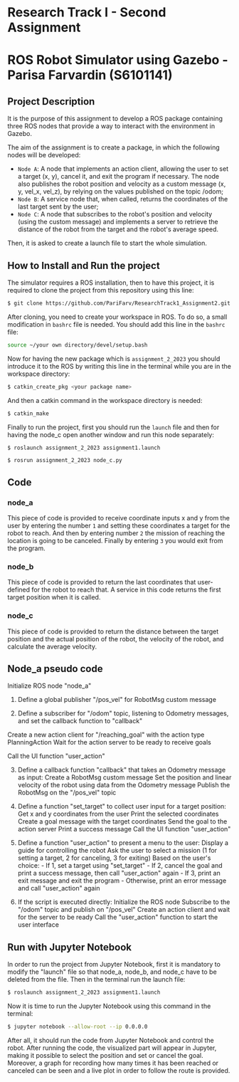 Research Track I - Second Assignment
======================================
ROS Robot Simulator using Gazebo - Parisa Farvardin (S6101141)
=======================================================================================

Project Description
----------------------

It is the purpose of this assignment to develop a ROS package containing three ROS nodes that provide a way to interact with the environment in Gazebo. 

The aim of the assignment is to create a package, in which the following nodes will be developed:
- `Node A`: A node that implements an action client, allowing the user to set a target (x, y), cancel it, and exit the program if necessary. The node also publishes the robot position and velocity as a custom message (x, y, vel_x, vel_z), by relying on the values published on the topic /odom;
- `Node B`: A service node that, when called, returns the coordinates of the last target sent by the user;
- `Node C`: A node that subscribes to the robot's position and velocity (using the custom message) and implements a server to retrieve the distance of the robot from the target and the robot's average speed.

Then, it is asked to create a launch file to start the whole simulation.

How to Install and Run the project
--------------------------------
The simulator requires a ROS installation, then to have this project, it is required to clone the project from this repository using this line:

```bash
$ git clone https://github.com/PariFarv/ResearchTrack1_Assignment2.git
```
After cloning, you need to create your workspace in ROS. To do so, a small modification in `bashrc` file is needed. You should add this line in the `bashrc` file:
```bash
source ~/your own directory/devel/setup.bash
```
Now for having the new package which is `assignment_2_2023` you should introduce it to the ROS by writing this line in the terminal while you are in the workspace directory:
```bash
$ catkin_create_pkg <your package name>
```
And then a catkin command in the workspace directory is needed:
```bash
$ catkin_make
```
Finally to run the project, first you should run the `launch` file and then for having the node_c open another window and run this node separately:
```bash
$ roslaunch assignment_2_2023 assignment1.launch
```
```
$ rosrun assignment_2_2023 node_c.py
```

Code
-------------------------
### node_a ###
This piece of code is provided to receive coordinate inputs x and y from the user by entering the number `1` and setting these coordinates a target for the robot to reach. And then by entering number `2` the mission of reaching the location is going to be canceled. Finally by entering `3` you would exit from the program.

### node_b ###
This piece of code is provided to return the last coordinates that user-defined for the robot to reach that. A service in this code returns the first target position when it is called.

### node_c ###
This piece of code is provided to return the distance between the target position and the actual position of the robot, the velocity of the robot, and calculate the average velocity.

Node_a pseudo code
-----------------------
Initialize ROS node "node_a"

1. Define a global publisher "/pos_vel" for RobotMsg custom message

2. Define a subscriber for "/odom" topic, listening to Odometry messages, and set the callback function to "callback"

Create a new action client for "/reaching_goal" with the action type PlanningAction
Wait for the action server to be ready to receive goals

Call the UI function "user_action"

3. Define a callback function "callback" that takes an Odometry message as input:
    Create a RobotMsg custom message
    Set the position and linear velocity of the robot using data from the Odometry message
    Publish the RobotMsg on the "/pos_vel" topic

4. Define a function "set_target" to collect user input for a target position:
    Get x and y coordinates from the user
    Print the selected coordinates
    Create a goal message with the target coordinates
    Send the goal to the action server
    Print a success message
    Call the UI function "user_action"

5. Define a function "user_action" to present a menu to the user:
    Display a guide for controlling the robot
    Ask the user to select a mission (1 for setting a target, 2 for canceling, 3 for exiting)
    Based on the user's choice:
        - If 1, set a target using "set_target"
        - If 2, cancel the goal and print a success message, then call "user_action" again
        - If 3, print an exit message and exit the program
        - Otherwise, print an error message and call "user_action" again

6. If the script is executed directly:
    Initialize the ROS node
    Subscribe to the "/odom" topic and publish on "/pos_vel"
    Create an action client and wait for the server to be ready
    Call the "user_action" function to start the user interface

Run with Jupyter Notebook
--------------------------------
In order to run the project from Jupyter Notebook, first it is mandatory to modify the "launch" file so that node_a, node_b, and node_c have to be deleted from the file.
Then in the terminal run the launch file:
```bash
$ roslaunch assignment_2_2023 assignment1.launch
```
Now it is time to run the Jupyter Notebook using this command in the terminal:
```bash
$ jupyter notebook --allow-root --ip 0.0.0.0
```
After all, it should run the code from Jupyter Notebook and control the robot. After running the code, the visualized part will appear in Jupyter, making it possible to select the position and set or cancel the goal. Moreover, a graph for recording how many times it has been reached or canceled can be seen and a live plot in order to follow the route is provided.

